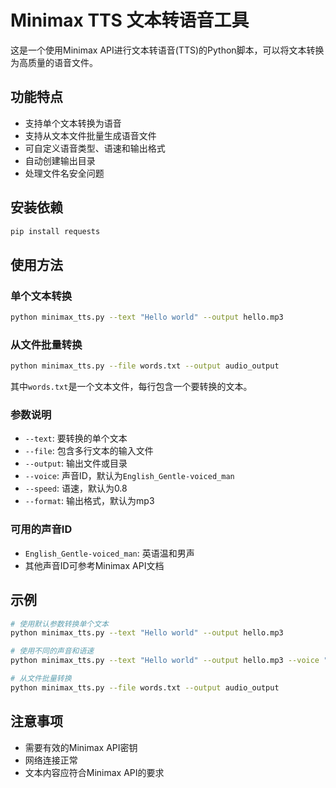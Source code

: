 # Minimax TTS 文本转语音工具

这是一个使用Minimax API进行文本转语音(TTS)的Python脚本，可以将文本转换为高质量的语音文件。

## 功能特点

- 支持单个文本转换为语音
- 支持从文本文件批量生成语音文件
- 可自定义语音类型、语速和输出格式
- 自动创建输出目录
- 处理文件名安全问题

## 安装依赖

```bash
pip install requests
```

## 使用方法

### 单个文本转换

```bash
python minimax_tts.py --text "Hello world" --output hello.mp3
```

### 从文件批量转换

```bash
python minimax_tts.py --file words.txt --output audio_output
```

其中`words.txt`是一个文本文件，每行包含一个要转换的文本。

### 参数说明

- `--text`: 要转换的单个文本
- `--file`: 包含多行文本的输入文件
- `--output`: 输出文件或目录
- `--voice`: 声音ID，默认为`English_Gentle-voiced_man`
- `--speed`: 语速，默认为0.8
- `--format`: 输出格式，默认为mp3

### 可用的声音ID

- `English_Gentle-voiced_man`: 英语温和男声
- 其他声音ID可参考Minimax API文档

## 示例

```bash
# 使用默认参数转换单个文本
python minimax_tts.py --text "Hello world" --output hello.mp3

# 使用不同的声音和语速
python minimax_tts.py --text "Hello world" --output hello.mp3 --voice "English_Gentle-voiced_man" --speed 1.0

# 从文件批量转换
python minimax_tts.py --file words.txt --output audio_output
```

## 注意事项

- 需要有效的Minimax API密钥
- 网络连接正常
- 文本内容应符合Minimax API的要求 